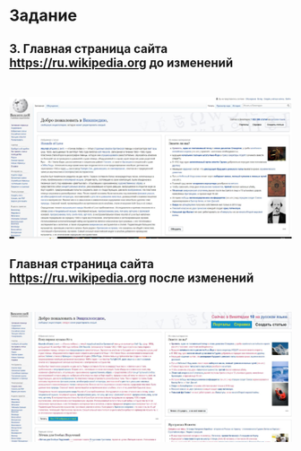 # Задание 
## 3. Главная страница  сайта https://ru.wikipedia.org до изменений 

<br />

![Лого Wikipedia](3_before.jpg)
<br />

## Главная страница  сайта https://ru.wikipedia.org после изменений 

<br />

![Лого Wikipedia](3_after.jpg)